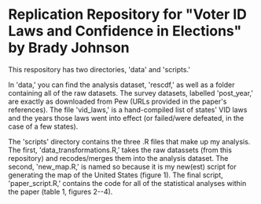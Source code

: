 # Replication Repository for "Voter ID Laws and Confidence in Elections" by Brady Johnson

This respository has two directories, 'data' and 'scripts.'

In 'data,' you can find the analysis dataset, 'rescdf,' as well as a folder containing all of the raw datasets. The survey datasets, labelled 'post_year,' are exactly as downloaded from Pew (URLs provided in the paper's references). The file 'vid_laws,' is a hand-compiled list of states' VID laws and the years those laws went into effect (or failed/were defeated, in the case of a few states).

The 'scripts' directory contains the three .R files that make up my analysis. The first, 'data_transformations.R,' takes the raw datassets (from this repository) and recodes/merges them into the analysis dataset. The second, 'new_map.R,' is named so because it is my new(est) script for generating the map of the United States (figure 1). The final script, 'paper_script.R,' contains the code for all of the statistical analyses within the paper (table 1, figures 2--4).
